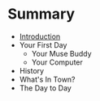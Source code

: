 # Summary

* [Introduction](README.md)
* Your First Day
   * Your Muse Buddy
   * Your Computer
* History
* What's In Town?
* The Day to Day

